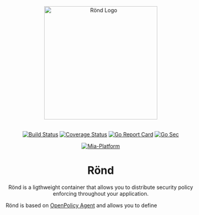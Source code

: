

<div align="center">

  <img alt="Rönd Logo" src="https://user-images.githubusercontent.com/7142570/173044709-c788b29a-7eb4-442d-8392-6404d6251c4c.png" width="300" />
  <br/><br/>
  
[![Build Status][github-actions-svg]][github-actions]
[![Coverage Status][coverall-svg]][coverall-io]
[![Go Report Card][go-report-card-badge]][go-report-card]
[![Go Sec][security-badge-svg]][security-badge]

[![Mia-Platform][mia-platform-badge]][mia-platform]

# Rönd

Rönd is a ligthweight container that allows you to distribute security policy enforcing throughout your application.
</div>

Rönd is based on [OpenPolicy Agent](https://www.openpolicyagent.org) and allows you to define


[github-actions]: https://github.com/rond-authz/rond/actions/workflows/test.yml
[github-actions-svg]: https://github.com/rond-authz/rond/actions/workflows/test.yml/badge.svg
[coverall-svg]: https://coveralls.io/repos/github/rond-authz/rond/badge.svg
[coverall-io]: https://coveralls.io/github/rond-authz/rond
[security-badge-svg]: https://github.com/rond-authz/rond/actions/workflows/security.yml/badge.svg
[security-badge]: https://github.com/rond-authz/rond/actions/workflows/security.yml
[go-report-card-badge]: https://goreportcard.com/badge/github.com/rond-authz/rond
[go-report-card]: https://goreportcard.com/report/github.com/rond-authz/rond
[mia-platform-badge]: https://img.shields.io/badge/Supported%20by-Mia--Platform-green?style=for-the-badge&link=https://mia-platform.eu/&color=3d86f4&labelColor=214147
[mia-platform]: https://mia-platform.eu/?utm_source=referral&utm_medium=github&utm_campaign=rond
